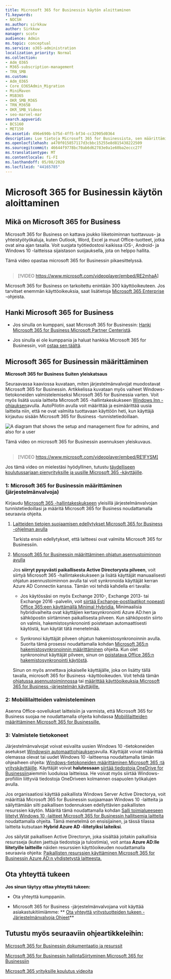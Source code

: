 ```yaml
---
title: Microsoft 365 for Businessin käytön aloittaminen
f1.keywords:
- NOCSH
ms.author: sirkkuw
author: Sirkkuw
manager: scotv
audience: Admin
ms.topic: conceptual
ms.service: o365-administration
localization_priority: Normal
ms.collection:
- Adm_O365
- M365-subscription-management
- TRN_SMB
ms.custom:
- Adm_O365
- Core_O365Admin_Migration
- MiniMaven
- MSB365
- OKR_SMB_M365
- TRN_M365B
- OKR_SMB_Videos
- seo-marvel-mar
search.appverid:
- BCS160
- MET150
ms.assetid: 496e690b-b75d-4ff5-bf34-cc32905d0364
description: Lue tietoja Microsoft 365 for Businessista, sen määrittämisestä ja siitä, miten voit valmistella käyttäjien laitteet ja tietokoneet varmistaaksesi, että Microsoft 365 for Business suojaa heitä.
ms.openlocfilehash: a470f015857117d3cbbc15255e8d815438222509
ms.sourcegitcommit: 46644f9778bc70ab6d62783e0a1e60ba2eccc27f
ms.translationtype: MT
ms.contentlocale: fi-FI
ms.lasthandoff: 05/08/2020
ms.locfileid: "44165785"
---
```

# <a name="get-started-with-microsoft-365-for-business"></a>Microsoft 365 for Businessin käytön aloittaminen

## <a name="what-is-microsoft-365-for-business"></a>Mikä on Microsoft 365 for Business

Microsoft 365 for Business on kattava joukko liiketoiminnan tuottavuus- ja yhteistyötyökaluja, kuten Outlook, Word, Excel ja muut Office-tuotteet, jotka ovat aina ajan tasalla. Voit suojata työtiedostosi kaikissa iOS-, Android- ja Windows 10 -laitteissa sijaistason suojauksella, jota on helppo hallita.

Tämä video opastaa microsoft 365 for Businessin pikaesittelyssä.<br><br>

> [!VIDEO https://www.microsoft.com/videoplayer/embed/RE2mhaA] 
  
Microsoft 365 for Business on tarkoitettu enintään 300 käyttöoikeuteen. Jos tarvitset enemmän käyttöoikeuksia, saat lisätietoja [Microsoft 365 Enterprise](https://go.microsoft.com/fwlink/p/?linkid=860986) -ohjeista. 
  
## <a name="get-microsoft-365-for-business"></a>Hanki Microsoft 365 for Business

- Jos sinulla on kumppani, saat Microsoft 365 for Businessin: [Hanki Microsoft 365 for Business Microsoft Partner Centeristä](get-microsoft-365-business.md).
    
- Jos sinulla ei ole kumppania ja haluat hankkia Microsoft 365 for Businessin, voit [ostaa sen täältä](https://www.microsoft.com/microsoft-365/business).
    
## <a name="set-up-microsoft-365-for-business"></a>Microsoft 365 for Businessin määrittäminen

 **Microsoft 365 for Business Suiten yleiskatsaus**
  
Seuraavassa kaaviossa kuvataan, miten järjestelmänvalvojat muodostavat Microsoft 365 for Businessin. Artikkelissa kuvataan myös vaiheet Windows-tietokoneiden valmistelemiseksi Microsoft 365 for Businessia varten. Voit myös lisätä uusia laitteita Microsoft 365 -hallintakeskukseen [Windows Inn -ohjauksen](add-autopilot-devices-and-profile.md)avulla. AutoPilotin avulla voit määrittää ja esimäärittää uusia laitteita niin, että ne ovat valmiita tuottavaan käyttöön heti, kun käyttäjä kirjautuu sisään Microsoft 365 for Business -tunnistetiedoillaan.
  
![A diagram that shows the setup and management flow for admins, and also for a user](../media/249f81fc-7e79-44c7-8425-3a0b7b651c3b.png)

Tämä video on microsoft 365 for Businessin asennuksen yleiskuvaus.<br><br>

> [!VIDEO https://www.microsoft.com/videoplayer/embed/RE1FYSM] 

Jos tämä video on mielestäsi hyödyllinen, tutustu [täydelliseen koulutussarjaan pienyrityksille ja uusille Microsoft 365 -käyttäjille](https://support.office.com/article/6ab4bbcd-79cf-4000-a0bd-d42ce4d12816).

  
### <a name="1-set-up-microsoft-365-for-business-admin"></a>1: Microsoft 365 for Businessin määrittäminen (järjestelmänvalvoja)

Kirjaudu [Microsoft 365 -hallintakeskukseen](https://portal.office.com/adminportal/home) yleisillä järjestelmänvalvojan tunnistetiedoillasi ja määritä Microsoft 365 for Business noudattamalla seuraavia ohjeita. 
  
1. [Laitteiden tietojen suojaamisen edellytykset Microsoft 365 for Business -ohjelman avulla](pre-requisites-for-data-protection.md)
    
    Tarkista ensin edellytykset, että laitteesi ovat valmiita Microsoft 365 for Businessiin.
    
2. [Microsoft 365 for Businessin määrittäminen ohjatun asennustoiminnon avulla](set-up.md)
    
    Jos **siirryt pysyvästi paikallisesta Active Directorysta pilveen**, voit siirtyä Microsoft 365 -hallintakeskukseen ja lisätä käyttäjät manuaalisesti ohjatun asennustoiminnon avulla tai voit synkronoida käyttäjät kerran Azure AD Connectin kanssa. Tämän voi tehdä kahdella eri tavalla: 
    
    - Jos käytössäsi on myös Exchange 2010-, Exchange 2013- tai Exchange 2016 -palvelin, voit [siirtää Exchange-postilaatikot nopeasti Office 365:een käyttämällä Minimal Hybridia.](https://docs.microsoft.com/Exchange/mailbox-migration/use-minimal-hybrid-to-quickly-migrate) Minimaalisia hybridivaiheita ovat käyttäjien kertasynkronointi Azure AD:hen ja sähköpostin siirtäminen paikallisesta pilveen. Kun sähköpostin siirto on valmis, hakemistosynkronointi poistetaan automaattisesti käytöstä, kun käytät tätä menetelmää.
    
    - Synkronoi käyttäjät pilveen ohjatun hakemistosynkronoinnin avulla. Suorita tämä prosessi noudattamalla kohdan [Microsoft 365:n hakemistosynkronoinnin määrittäminen](https://docs.microsoft.com/office365/enterprise/set-up-directory-synchronization) ohjeita. Kun olet synkronoinut käyttäjät pilveen, sinun on [poistatava Office 365:n hakemistosynkronointi käytöstä](https://docs.microsoft.com/office365/enterprise/turn-off-directory-synchronization).
    
    Sinun on myös annettava jokaiselle käyttäjälle, joka on lisätty tällä tavalla, microsoft 365 for Business -käyttöoikeuden. Voit tehdä tämän [ohjatussa asennustoiminnossa](set-up.md) tai [määrittää käyttöoikeuksia Microsoft 365 for Business -järjestelmän käyttäjille.](https://docs.microsoft.com/microsoft-365/admin/add-users/add-users)
    
### <a name="2-prepare-mobile-devices"></a>2: Mobiililaitteiden valmisteleminen

Asenna Office-sovellukset laitteisiin ja varmista, että Microsoft 365 for Business suojaa ne noudattamalla ohjeita kohdassa [Mobiililaitteiden määrittäminen Microsoft 365 for Businessille.](set-up-mobile-devices.md) 
  
### <a name="3-prepare-pcs"></a>3: Valmistele tietokoneet

Järjestelmänvalvojat voivat esivalita uusien Windows 10 -tietokoneiden asetukset [Windowsin automaattiohjauksen](add-autopilot-devices-and-profile.md)avulla. Käyttäjät voivat määrittää olemassa olevat tai uudet Windows 10 -laitteensa noudattamalla tämän ohjeaiheen ohjeita: [Windows-tietokoneiden määrittäminen Microsoft 365 :tä yrityskäyttäjille](set-up-windows-devices.md). Käyttäjät voivat **halutessaan** [siirtää tiedostoja OneDrive for Businessiin](move-files-to-onedrive.md)aiemmin luoduissa laitteissa. He voivat myös siirtää Windows-profiiliin liittyviä tiedostoja OneDriveen kolmannen osapuolen työkalujen avulla.
  
Jos organisaatiosi käyttää paikallista Windows Server Active Directorya, voit määrittää Microsoft 365 for Businessin suojaamaan Windows 10 -laitteita ja säilyttämään silti paikallisen todennuksen edellyttävien paikallisten resurssien käytön. Määritä tämä noudattamalla kohdan [Salli toimialueeseen liitetyt Windows 10 -laitteet Microsoft 365 for Businessin hallitsemia laitteita](manage-windows-devices.md) noudattamalla ohjeita. Tämä menetelmä on ensisijainen, ja tässä tilassa laitteita kutsutaan **Hybrid Azure AD -liitetyiksi laiteiksi**. 
  
Jos säilytät paikallisen Active Directoryn, joka sisältää joitakin paikallisia resursseja (kuten jaettuja tiedostoja ja tulostimia), voit antaa **Azure AD:lle liitetyille laitteille** näiden resurssien käyttöoikeuden noudattamalla seuraavia ohjeita: [Paikallisten resurssien käyttäminen Microsoft 365 for Businessin Azure AD:n yhdistetystä laitteesta.](access-resources.md)
  
  
## <a name="contact-support"></a>Ota yhteyttä tukeen

 **Jos sinun täytyy ottaa yhteyttä tukeen:**
  
- Ota yhteyttä kumppaniin.
    
- Microsoft 365 for Business -järjestelmänvalvojana voit käyttää asiakastukitiimiämme: ** [Ota yhteyttä yritystuotteiden tukeen - Järjestelmänvalvoja Ohjeet](https://docs.microsoft.com/microsoft-365/admin/contact-support-for-business-products)**
    
## <a name="see-also"></a>Tutustu myös seuraaviin ohjeartikkeleihin:

[Microsoft 365 for Businessin dokumentaatio ja resurssit](https://go.microsoft.com/fwlink/p/?linkid=853701)
  
[Microsoft 365 for Businessin hallinta](manage.md)[Siirtyminen Microsoft 365 for Businessiin](migrate-to-microsoft-365-business.md)

[Microsoft 365 yrityksille koulutus videoita](https://support.office.com/article/6ab4bbcd-79cf-4000-a0bd-d42ce4d12816) 
